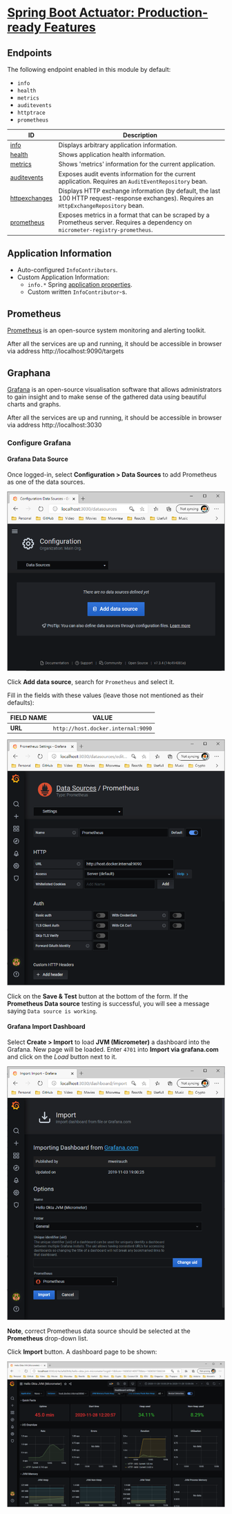 # [Spring Boot Actuator: Production-ready Features](https://docs.spring.io/spring-boot/docs/current/reference/html/production-ready-features.html)

## Endpoints

The following endpoint enabled in this module by default:

- `info`
- `health`
- `metrics`
- `auditevents`
- `httptrace`
- `prometheus`

| ID                                                            | Description                                                                                                                               |
|---------------------------------------------------------------|-------------------------------------------------------------------------------------------------------------------------------------------|
| [info](http://localhost:8070/actuator/info)                   | Displays arbitrary application information.                                                                                               |
| [health](http://localhost:8070/actuator/health)               | Shows application health information.                                                                                                     |
| [metrics](http://localhost:8070/actuator/metrics)             | Shows 'metrics' information for the current application.                                                                                  |
| [auditevents](http://localhost:8070/actuator/auditevents)     | Exposes audit events information for the current application. Requires an `AuditEventRepository` bean.                                    |
| [httpexchanges](http://localhost:8070/actuator/httpexchanges) | Displays HTTP exchange information (by default, the last 100 HTTP request-response exchanges). Requires an `HttpExchangeRepository` bean. |
| [prometheus](http://localhost:8070/actuator/prometheus)       | Exposes metrics in a format that can be scraped by a Prometheus server. Requires a dependency on `micrometer-registry-prometheus`.        |

## Application Information

- Auto-configured `InfoContributors`.
- Custom Application Information:
    - `info.*` Spring [application properties](./src/main/resources/application-actuator.yml).
    - Custom written `InfoContributor`-s.
    
## Prometheus

[Prometheus](https://prometheus.io/) is an open-source system monitoring and alerting toolkit.

After all the services are up and running, it should be accessible in browser via address http://localhost:9090/targets

## Graphana

[Grafana](https://grafana.com/) is an open-source visualisation software that allows administrators to gain insight and to make sense of the gathered data using beautiful charts and graphs.

After all the services are up and running, it should be accessible in browser via address http://localhost:3030

### Configure Grafana

#### Grafana Data Source

Once logged-in, select **Configuration > Data Sources** to add Prometheus as one of the data sources.

![Data Sources](images/01-Graphana-Configuration-Data-Sources.PNG)

Click **Add data source**, search for `Prometheus` and select it.

Fill in the fields with these values (leave those not mentioned as their defaults):

| FIELD NAME | VALUE                              |
|------------|------------------------------------|
| **URL**    | `http://host.docker.internal:9090` |

![Prometheus](images/02-Data-Sources-Prometheus.PNG)

Click on the **Save & Test** button at the bottom of the form. 
If the **Prometheus Data source** testing is successful, you will see a message saying `Data source is working`.

#### Grafana Import Dashboard

Select **Create > Import** to load **JVM (Micrometer)** a dashboard into the Grafana.
New page will be loaded. Enter `4701` into **Import via grafana.com** and click on the *Load* button next to it.

![Import](images/03-Import-Dashboard.PNG)

**Note**, correct Prometheus data source should be selected at the **Prometheus** drop-down list. 

Click **Import** button. A dashboard page to be shown:

![Hello Okta JVM (Micrometer)](images/04-Dashboard.PNG)
